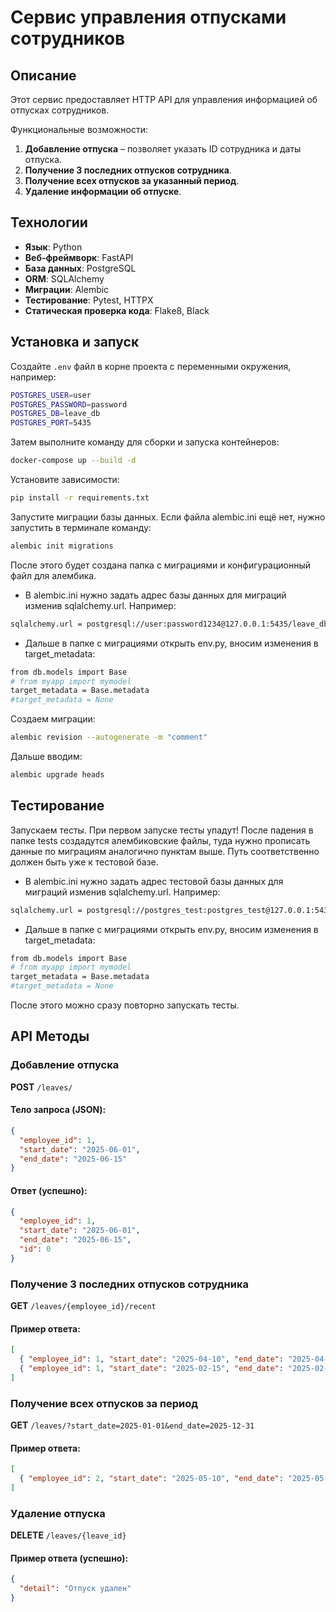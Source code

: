 # Сервис управления отпусками сотрудников

## Описание

Этот сервис предоставляет HTTP API для управления информацией об отпусках сотрудников.

Функциональные возможности:
1. **Добавление отпуска** – позволяет указать ID сотрудника и даты отпуска.
2. **Получение 3 последних отпусков сотрудника**.
3. **Получение всех отпусков за указанный период**.
4. **Удаление информации об отпуске**.

## Технологии
- **Язык**: Python
- **Веб-фреймворк**: FastAPI
- **База данных**: PostgreSQL
- **ORM**: SQLAlchemy
- **Миграции**: Alembic
- **Тестирование**: Pytest, HTTPX
- **Статическая проверка кода**: Flake8, Black

## Установка и запуск

Создайте `.env` файл в корне проекта с переменными окружения, например:

```bash
POSTGRES_USER=user
POSTGRES_PASSWORD=password
POSTGRES_DB=leave_db
POSTGRES_PORT=5435
```

Затем выполните команду для сборки и запуска контейнеров:

```bash
docker-compose up --build -d
```
Установите зависимости:
```bash
pip install -r requirements.txt
```
Запустите миграции базы данных. Если файла alembic.ini ещё нет, нужно запустить в терминале команду:
```bash
alembic init migrations
```
После этого будет создана папка с миграциями и конфигурационный файл для алембика.

- В alembic.ini нужно задать адрес базы данных для миграций изменив sqlalchemy.url. Например:
```bash
sqlalchemy.url = postgresql://user:password1234@127.0.0.1:5435/leave_db
```
- Дальше в папке с миграциями открыть env.py, вносим изменения в target_metadata:

```bash
from db.models import Base
# from myapp import mymodel
target_metadata = Base.metadata
#target_metadata = None
```
Создаем миграции:
```bash
alembic revision --autogenerate -m "comment"
```
Дальше вводим:
```bash
alembic upgrade heads
```

## Тестирование

Запускаем тесты.
При первом запуске тесты упадут! После падения в папке tests создадутся алембиковские файлы, туда нужно прописать данные
по миграциям аналогично пунктам выше. Путь соответственно должен быть уже к тестовой базе.
- В alembic.ini нужно задать адрес тестовой базы данных для миграций изменив sqlalchemy.url. Например:
```bash
sqlalchemy.url = postgresql://postgres_test:postgres_test@127.0.0.1:5436/postgres_test
```
- Дальше в папке с миграциями открыть env.py, вносим изменения в target_metadata:

```bash
from db.models import Base
# from myapp import mymodel
target_metadata = Base.metadata
#target_metadata = None
```
После этого можно сразу повторно запускать тесты.

## API Методы

### Добавление отпуска
**POST** `/leaves/`
#### Тело запроса (JSON):
```json
{
  "employee_id": 1,
  "start_date": "2025-06-01",
  "end_date": "2025-06-15"
}
```
#### Ответ (успешно):
```json
{
  "employee_id": 1,
  "start_date": "2025-06-01",
  "end_date": "2025-06-15",
  "id": 0
}
```

### Получение 3 последних отпусков сотрудника
**GET** `/leaves/{employee_id}/recent`
#### Пример ответа:
```json
[
  { "employee_id": 1, "start_date": "2025-04-10", "end_date": "2025-04-20", "id": 2 },
  { "employee_id": 1, "start_date": "2025-02-15", "end_date": "2025-02-25", "id": 1 }
]
```

### Получение всех отпусков за период
**GET** `/leaves/?start_date=2025-01-01&end_date=2025-12-31`
#### Пример ответа:
```json
[
  { "employee_id": 2, "start_date": "2025-05-10", "end_date": "2025-05-20", "id": 1 }
]
```

### Удаление отпуска
**DELETE** `/leaves/{leave_id}`
#### Пример ответа (успешно):
```json
{
  "detail": "Отпуск удален"
}
```
